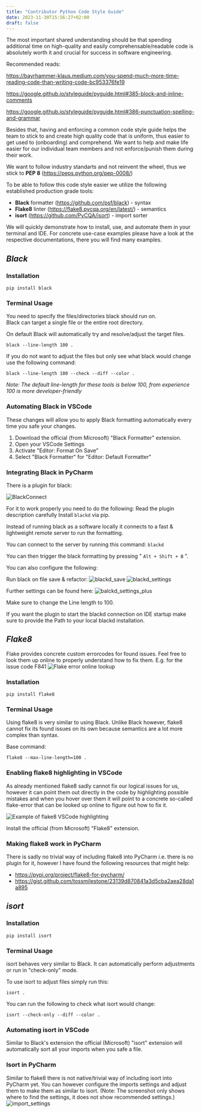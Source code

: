 ```yaml
---
title: "Contributor Python Code Style Guide"
date: 2023-11-30T15:56:27+02:00
draft: false
---
```


The most important shared understanding should be that spending additional time on high-quality and easily comprehensable/readable code is absolutely worth it and crucial for success in software engineering.

Recommended reads:

https://bayrhammer-klaus.medium.com/you-spend-much-more-time-reading-code-than-writing-code-bc953376fe19

https://google.github.io/styleguide/pyguide.html#385-block-and-inline-comments

https://google.github.io/styleguide/pyguide.html#386-punctuation-spelling-and-grammar


Besides that, having and enforcing a common code style guide helps the team to stick to and create high quality code that is uniform, thus easier to get used to (onboarding) and comprehend. We want to help and make life easier for our individual team members and not enforce/punish them during their work.

We want to follow industry standarts and not reinvent the wheel, thus we stick to **PEP 8** (https://peps.python.org/pep-0008/)

To be able to follow this code style easier we utilize the following established production grade tools:

- **Black** formatter (https://github.com/psf/black) - syntax
- **Flake8** linter (https://flake8.pycqa.org/en/latest/) - semantics
- **isort** (https://github.com/PyCQA/isort) - import sorter

We will quickly demonstrate how to install, use, and automate them in your terminal and IDE. For concrete use-case examples please have a look at the respective documentations, there you will find many examples.

## *Black*
### Installation
`pip install black`

### Terminal Usage
You need to specify the files/directories black should run on. <br>
Black can target a single file or the entire root directory.

On default Black will automatically try and resolve/adjust the target files.

`black --line-length 100 .`

If you do not want to adjust the files but only see what black would change use the following command:

`black --line-length 100 --check --diff --color .`

*Note: The default line-length for these tools is below 100, from experience 100 is more developer-friendly*

### Automating Black in VSCode
These changes will allow you to apply Black formatting automatically every time you safe your changes.
1) Download the official (from Microsoft) "Black Formatter" extension.
2) Open your VSCode Settings
3) Activate "Editor: Format On Save"
4) Select "Black Formatter" for "Editor: Default Formatter"

### Integrating Black in PyCharm
There is a plugin for black:

![BlackConnect](images/black_connect_marketplace.png)

For it to work properly you need to do the following:
Read the plugin description carefully
Install `blackd` via pip.

Instead of  running black as a software locally it connects to a fast & lightweight remote server to run the formatting.

You can connect to the server by running this command: `blackd`

You can then trigger the black formatting by pressing " `Alt + Shift + B` ".

You can also configure the following:

Run black on file save & refactor:
![blackd_save](images/blackd_save.png)
![blackd_settings](images/blackd_settings.png)

Further settings can be found here:
![balckd_settings_plus](images/balckd_settings_plus.png)

Make sure to change the Line length to 100.

If you want the plugin to start the blackd connection on IDE startup make sure to provide the Path to your local blackd installation.

## *Flake8*
Flake provides concrete custom errorcodes for found issues.
Feel free to look them up online to properly understand how to fix them. E.g. for the issue code F841
![Flake error online lookup](images/flake8_online.png)

### Installation
`pip install flake8`

### Terminal Usage
Using flake8 is very similar to using Black.
Unlike Black however, flake8 cannot fix its found issues on its own because semantics are a lot more complex than syntax.

Base command:

`flake8 --max-line-length=100 .`

### Enabling flake8 highlighting in VSCode
As already mentioned flake8 sadly cannot fix our logical issues for us, however it can point them out directly in the code by highlighting possible mistakes and when you hover over them it will point to a concrete so-called flake-error that can be looked up online to figure out how to fix it.

![Example of flake8 VSCode highlighting](images/flake8_vscode_example.png)

Install the official (from Microsoft) "Flake8" extension.

### Making flake8 work in PyCharm
There is sadly no trivial way of including flake8 into PyCharm i.e. there is no plugin for it, however I have found the following resources that might help:
- https://pypi.org/project/flake8-for-pycharm/
- https://gist.github.com/tossmilestone/23139d870841a3d5cba2aea28da1a895

## *isort*
### Installation
`pip install isort`

### Terminal Usage
isort behaves very similar to Black. It can automatically perform adjustments or run in "check-only" mode.

To use isort to adjust files simply run this:

`isort .`

You can run the following to check what isort would change:

`isort --check-only --diff --color .`

### Automating isort in VSCode
Similar to Black's extension the official (Microsoft) "isort" extension will automatically sort all your imports when you safe a file.

### Isort in PyCharm
Similar to flake8 there is not native/trivial way of including isort into PyCharm yet. You can however configure the imports settings and adjust them to make them as similar to isort.
(Note: The screenshot only shows where to find the settings, it does not show recommended settings.)
![import_settings](images/import_settings.png)
